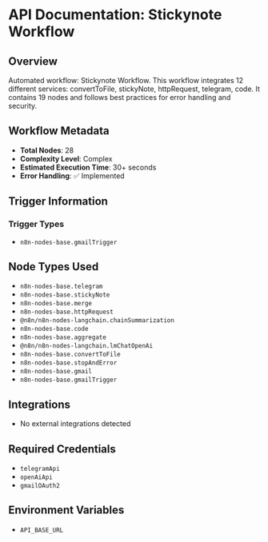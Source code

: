# API Documentation: Stickynote Workflow

## Overview
Automated workflow: Stickynote Workflow. This workflow integrates 12 different services: convertToFile, stickyNote, httpRequest, telegram, code. It contains 19 nodes and follows best practices for error handling and security.

## Workflow Metadata
- **Total Nodes**: 28
- **Complexity Level**: Complex
- **Estimated Execution Time**: 30+ seconds
- **Error Handling**: ✅ Implemented

## Trigger Information
### Trigger Types
- `n8n-nodes-base.gmailTrigger`

## Node Types Used
- `n8n-nodes-base.telegram`
- `n8n-nodes-base.stickyNote`
- `n8n-nodes-base.merge`
- `n8n-nodes-base.httpRequest`
- `@n8n/n8n-nodes-langchain.chainSummarization`
- `n8n-nodes-base.code`
- `n8n-nodes-base.aggregate`
- `@n8n/n8n-nodes-langchain.lmChatOpenAi`
- `n8n-nodes-base.convertToFile`
- `n8n-nodes-base.stopAndError`
- `n8n-nodes-base.gmail`
- `n8n-nodes-base.gmailTrigger`

## Integrations
- No external integrations detected

## Required Credentials
- `telegramApi`
- `openAiApi`
- `gmailOAuth2`

## Environment Variables
- `API_BASE_URL`
